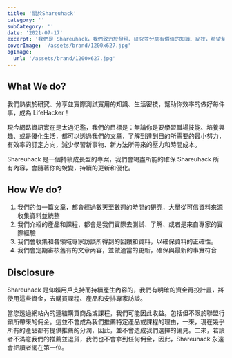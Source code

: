 ```yaml
---
title: '關於Shareuhack'
category: ''
subCategory: ''
date: '2021-07-17'
excerpt: '我們是 Shareuhack，我們致力於發現、研究並分享有價值的知識、祕技，希望幫助每個人，成為自己的生活黑客。'
coverImage: '/assets/brand/1200x627.jpg'
ogImage:
  url: '/assets/brand/1200x627.jpg'
---
```


## What We do?

我們熱衷於研究、分享並實際測試實用的知識、生活密技，幫助你效率的做好每件事，成為 LifeHacker！

現今網路資訊實在是太過氾濫，我們的目標是：無論你是要學習職場技能、培養興趣、或是優化生活，都可以透過我們的文章，了解到達到目的所需要的最小努力，有效率的訂定方向，減少學習新事物、新方法所帶來的壓力和時間成本。

Shareuhack 是一個持續成長型的專案，我們會竭盡所能的確保 Shareuhack 所有內容，會隨著你的蛻變，持續的更新和優化。

## How We do?

1. 我們的每一篇文章，都會經過數天至數週的時間的研究，大量從可信資料來源收集資料並統整
2. 我們介紹的產品和課程，都會是我們實際去測試、了解、或者是來自專家的實際經驗
3. 我們會收集和各領域專家訪談所得到的回饋和資料，以確保資料的正確性。
4. 我們會定期審核舊有的文章內容，並做適當的更新，確保與最新的事實符合

## Disclosure

Shareuhack 是仰賴用戶支持而持續產生內容的，我們有明確的資金再投計畫，將使用這些資金，去購買課程、產品和安排專家訪談。

當您透過網站內的連結購買商品或課程，我們可能因此收益。包括但不限於聯盟行銷所帶來的佣金。這並不會成為我們推薦特定產品或課程的理由，一來，現在幾乎所有的產品都有提供推薦的分潤，因此，並不會造成我們選擇的偏見。二來，若讀者不滿意我們的推薦並退貨，我們也不會拿到任何佣金，因此，Shareuhack 永遠會把讀者擺在第一位。
